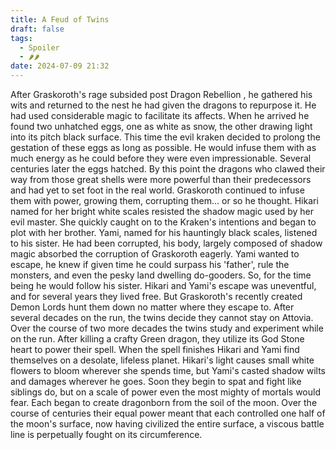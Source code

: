 ```yaml
---
title: A Feud of Twins
draft: false
tags:
  - Spoiler
  - 🌶🌶
date: 2024-07-09 21:32
---
```

After Graskoroth's rage subsided post Dragon Rebellion , he gathered his wits and returned to the nest he had given the dragons to repurpose it. He had used considerable magic to facilitate its affects. When he arrived he found two unhatched eggs, one as white as snow, the other drawing light into its pitch black surface. This time the evil kraken decided to prolong the gestation of these eggs as long as possible. He would infuse them with as much energy as he could before they were even impressionable. Several centuries later the eggs hatched. By this point the dragons who clawed their way from those great shells were more powerful than their predecessors and had yet to set foot in the real world. Graskoroth continued to infuse them with power, growing them, corrupting them... or so he thought. Hikari named for her bright white scales resisted the shadow magic used by her evil master. She quickly caught on to the Kraken's intentions and began to plot with her brother. Yami, named for his hauntingly black scales, listened to his sister. He had been corrupted, his body, largely composed of shadow magic absorbed the corruption of Graskoroth eagerly. Yami wanted to escape, he knew if given time he could surpass his 'father', rule the monsters, and even the pesky land dwelling do-gooders. So, for the time being he would follow his sister.
Hikari and Yami's escape was uneventful, and for several years they lived free. But Graskoroth's recently created Demon Lords hunt them down no matter where they escape to. After several decades on the run, the twins decide they cannot stay on Attovia. Over the course of two more decades the twins study and experiment while on the run. After killing a crafty Green dragon, they utilize its God Stone heart to power their spell. When the spell finishes Hikari and Yami find themselves on a desolate, lifeless planet. Hikari's light causes small white flowers to bloom wherever she spends time, but Yami's casted shadow wilts and damages wherever he goes. Soon they begin to spat and fight like siblings do, but on a scale of power even the most mighty of mortals would fear. Each began to create dragonborn from the soil of the moon. Over the course of centuries their equal power meant that each controlled one half of the moon's surface, now having civilized the entire surface, a viscous battle line is perpetually fought on its circumference. 